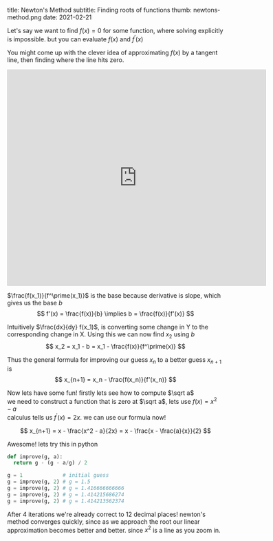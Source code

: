 title: Newton's Method
subtitle: Finding roots of functions
thumb: newtons-method.png
date: 2021-02-21


Let's say we want to find $f(x) = 0$ for some function, where solving explicitly is impossible. but you can evaluate $f(x)$ and $f^\prime(x)$

You might come up with the clever idea of approximating $f(x)$ by a tangent line, then finding where the line hits zero.

<iframe src="https://www.desmos.com/calculator/fayhfuft5b?embed" width="600px" height="500px" style="border: 1px solid #ccc" frameborder=0></iframe>

$\frac{f(x_1)}{f^\prime(x_1)}$ is the base because derivative is slope, which gives us the base $b$
$$
f'(x) = \frac{f(x)}{b} \implies b = \frac{f(x)}{f'(x)}
$$

Intuitively $\frac{dx}{dy} f(x_1)$, is converting some change in Y to the corresponding change in X.
Using this we can now find $x_2$ using $b$
$$
x_2 = x_1 - b = x_1 - \frac{f(x)}{f^\prime(x)}
$$

Thus the general formula for improving our guess $x_n$ to a better guess $x_{n+1}$ is
$$
x_{n+1} = x_n - \frac{f(x_n)}{f'(x_n)}
$$

Now lets have some fun! firstly lets see how to compute $\sqrt a$<br/>
we need to construct a function that is zero at $\sqrt a$, lets use $f(x) = x^2 - a$<br/>
calculus tells us $f^\prime(x) = 2x$. we can use our formula now!

$$
x_{n+1} = x - \frac{x^2 - a}{2x} = x - \frac{x - \frac{a}{x}}{2}
$$

Awesome! lets try this in python
```py
def improve(g, a):
  return g - (g - a/g) / 2

g = 1             # initial guess
g = improve(g, 2) # g = 1.5
g = improve(g, 2) # g = 1.416666666666
g = improve(g, 2) # g = 1.414215686274
g = improve(g, 2) # g = 1.414213562374
```
After 4 iterations we're already correct to 12 decimal places! newton's method converges quickly, since as we approach the root our linear approximation becomes better and better. since $x^2$ is a line as you zoom in.

